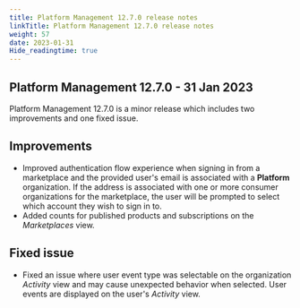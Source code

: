```yaml
---
title: Platform Management 12.7.0 release notes
linkTitle: Platform Management 12.7.0 release notes
weight: 57
date: 2023-01-31
Hide_readingtime: true
---
```


## Platform Management 12.7.0 - 31 Jan 2023

Platform Management 12.7.0 is a minor release which includes two improvements and one fixed issue.

## Improvements

* Improved authentication flow experience when signing in from a marketplace and the provided user's email is associated with a **Platform** organization. If the address is associated with one or more consumer organizations for the marketplace, the user will be prompted to select which account they wish to sign in to.
* Added counts for published products and subscriptions on the *Marketplaces* view.

## Fixed issue

* Fixed an issue where user event type was selectable on the organization *Activity* view and may cause unexpected behavior when selected. User events are displayed on the user's *Activity* view.
